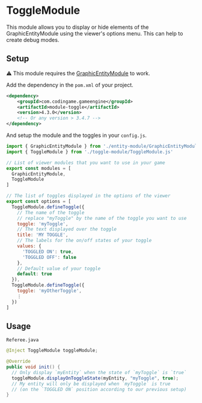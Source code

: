 # ToggleModule

This module allows you to display or hide elements of the GraphicEntityModule using the viewer's options menu.
This can help to create debug modes.

## Setup
⚠ This module requires the [GraphicEntityModule](https://github.com/CodinGame/codingame-game-engine/tree/master/engine/modules/entities) to work.

Add the dependency in the `pom.xml` of your project.
```xml
<dependency>
	<groupId>com.codingame.gameengine</groupId>
	<artifactId>module-toggle</artifactId>
	<version>4.3.0</version>
    <!-- Or any version > 3.4.7 -->
</dependency>
```

And setup the module and the toggles in your `config.js`.

```javascript
import { GraphicEntityModule } from './entity-module/GraphicEntityModule.js'
import { ToggleModule } from './toggle-module/ToggleModule.js'

// List of viewer modules that you want to use in your game
export const modules = [
  GraphicEntityModule,
  ToggleModule
]

// The list of toggles displayed in the options of the viewer
export const options = [
  ToggleModule.defineToggle({
    // The name of the toggle
    // replace "myToggle" by the name of the toggle you want to use
    toggle: 'myToggle',
    // The text displayed over the toggle
    title: 'MY TOGGLE',
    // The labels for the on/off states of your toggle
    values: {
      'TOGGLED ON': true,
      'TOGGLED OFF': false
    },
    // Default value of your toggle
    default: true
  }),
  ToggleModule.defineToggle({
    toggle: 'myOtherToggle',
    ⋮
  })
]
```

## Usage

`Referee.java`
```java
@Inject ToggleModule toggleModule;

@Override
public void init() {
  // Only display `myEntity` when the state of `myToggle` is `true`
  toggleModule.displayOnToggleState(myEntity, "myToggle", true);
  // My entity will only be displayed when `myToggle` is true 
  // (on the `TOGGLED ON` position according to our previous setup)
}
```

